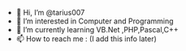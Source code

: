 - 👋 Hi, I’m @tarius007
- 👀 I’m interested in Computer and Programming
- 🌱 I’m currently learning VB.Net ,PHP,Pascal,C++
- 📫 How to reach me : (I add this info later)

<!---
tarius007/tarius007 is a ✨ special ✨ repository because its `README.md` (this file) appears on your GitHub profile.
You can click the Preview link to take a look at your changes.
--->
